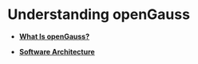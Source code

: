 # Understanding openGauss<a name="EN-US_TOPIC_0000001178444496"></a>

-   **[What Is openGauss?](what-is-opengauss.md)**  

-   **[Software Architecture](software-architecture.md)**  


